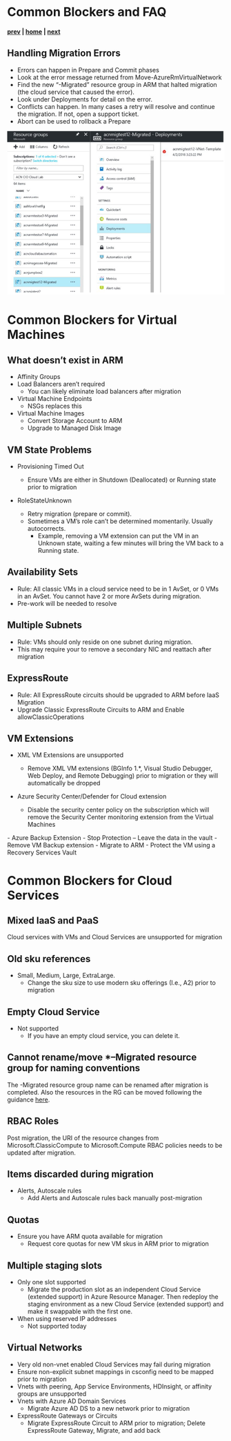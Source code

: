 # Common Blockers and FAQ

#### [prev](./postmigration.md) | [home](./readme.md)  | [next](./resources.md)

## Handling Migration Errors​
- Errors can happen in Prepare and Commit phases​
- Look at the error message returned from Move-AzureRmVirtualNetwork​
- Find the new “-Migrated” resource group in ARM that halted migration (the cloud service that caused the error).​
- Look under Deployments for detail on the error.​
- Conflicts can happen. In many cases a retry will resolve and continue the migration. If not, open a support ticket.​
- Abort can be used to rollback a Prepare​

![image](./png/blockers.png)
# Common Blockers for Virtual Machines
## What doesn’t exist in ARM​
- Affinity Groups​
- Load Balancers aren’t required​
    - You can likely eliminate load balancers after migration​
- Virtual Machine Endpoints​
    - NSGs replaces this​
- Virtual Machine Images​
    - Convert Storage Account to ARM​
    - Upgrade to Managed Disk Image

## VM State Problems​
- Provisioning Timed Out​
    - Ensure VMs are either in Shutdown (Deallocated) or Running state prior to migration​

- RoleStateUnknown​
    - Retry migration (prepare or commit). ​
    - Sometimes a VM’s role can’t be determined momentarily. Usually autocorrects.​
        - Example, removing a VM extension can put the VM in an Unknown state, waiting a few minutes will bring the VM back to a Running state.​

## Availability Sets​
- Rule: All classic VMs in a cloud service need to be in 1 AvSet, or 0 VMs in an AvSet. You cannot have 2 or more AvSets during migration.​
- Pre-work will be needed to resolve​

## Multiple Subnets​
- Rule: VMs should only reside on one subnet during migration.​
- This may require your to remove a secondary NIC and reattach after migration​
## ExpressRoute​
- Rule: All ExpressRoute circuits should be upgraded to ARM before IaaS Migration​
- Upgrade Classic ExpressRoute Circuits to ARM and Enable allowClassicOperations

## VM Extensions​
- XML VM Extensions are unsupported​
    - Remove XML VM extensions (BGInfo 1.*, Visual Studio Debugger, Web Deploy, and Remote Debugging) prior to migration or they will automatically be dropped​

- Azure Security Center/Defender for Cloud extension​
    - Disable the security center policy on the subscription which will remove the Security Center monitoring extension from the Virtual Machines​

​- Azure Backup Extension​
    - Stop Protection – Leave the data in the vault​
    - Remove VM Backup extension​
    - Migrate to ARM​
    - Protect the VM using a Recovery Services Vault
# Common Blockers for Cloud Services
## Mixed IaaS and PaaS
Cloud services with VMs and Cloud Services are unsupported for migration

## Old sku references
- Small, Medium, Large, ExtraLarge​. 
    - Change the sku size to use modern sku offerings (I.e., A2) prior to migration

## Empty Cloud Service
- Not supported​
    - If you have an empty cloud service, you can delete it.

## Cannot rename/move *–Migrated resource group for naming conventions
The -Migrated resource group name can be renamed after migration is completed. Also the resources in the RG can be moved following the guidance [here](https://learn.microsoft.com/en-us/azure/azure-resource-manager/management/move-limitations/cloud-services-extended-support).

## RBAC Roles​
Post migration, the URI of the resource changes from Microsoft.ClassicCompute to Microsoft.Compute RBAC policies needs to be updated after migration.​

## Items discarded during migration
- Alerts, Autoscale rules​
    - Add Alerts and Autoscale rules back manually post-migration

## Quotas
- Ensure you have ARM quota available for migration​
    - Request core quotas for new VM skus in ARM prior to migration

## Multiple staging slots
- Only one slot supported​
    - Migrate the production slot as an independent Cloud Service (extended support) in Azure Resource Manager. Then redeploy the staging environment as a new Cloud Service (extended support) and make it swappable with the first one.​
- When using reserved IP addresses​
    - Not supported today

## Virtual Networks
- Very old non-vnet enabled Cloud Services may fail during migration​
- Ensure non-explicit subnet mappings in csconfig need to be mapped prior to migration​
- Vnets with peering, App Service Environments, HDInsight, or affinity groups are unsupported​
- Vnets with Azure AD Domain Services​
    - Migrate Azure AD DS to a new network prior to migration​
- ExpressRoute Gateways or Circuits​
    - Migrate ExpressRoute Circuit to ARM prior to migration; Delete ExpressRoute Gateway, Migrate, and add back


